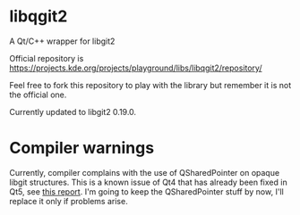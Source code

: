 libqgit2
========

A Qt/C++ wrapper for libgit2

Official repository is https://projects.kde.org/projects/playground/libs/libqgit2/repository/

Feel free to fork this repository to play with the library but remember it is not the official one.

Currently updated to libgit2 0.19.0.

Compiler warnings
=================

Currently, compiler complains with the use of QSharedPointer on opaque libgit structures.
This is a known issue of Qt4 that has already been fixed in Qt5, see [this report](https://codereview.qt-project.org/#change,26974).
I'm going to keep the QSharedPointer stuff by now, I'll replace it only if problems arise.
